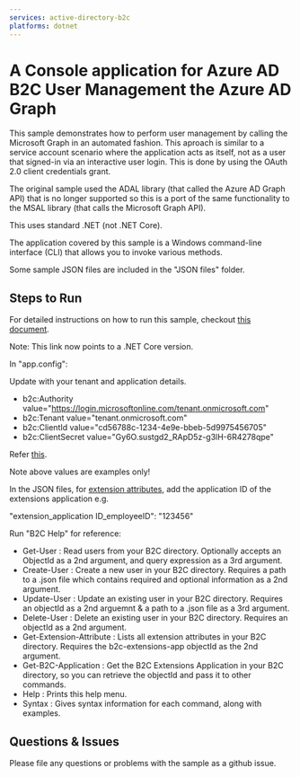 ```yaml
---
services: active-directory-b2c
platforms: dotnet
---
```


# A Console application for Azure AD B2C User Management the Azure AD Graph
This sample demonstrates how to perform user management by calling the Microsoft Graph in an automated fashion. This aproach is similar to a service account scenario where the application acts as itself, not as a user that signed-in via an interactive user login. This is done by using the OAuth 2.0 client credentials grant.

The original sample used the ADAL library (that called the Azure AD Graph API) that is no longer supported so this is a port of the same functionality to the MSAL library (that calls the Microsoft Graph API).

This uses standard .NET (not .NET Core).

The application covered by this sample is a Windows command-line interface (CLI) that allows you to invoke various methods.

Some sample JSON files are included in the "JSON files" folder.

## Steps to Run
For detailed instructions on how to run this sample, checkout [this document](https://docs.microsoft.com/azure/active-directory-b2c/active-directory-b2c-devquickstarts-graph-dotnet).

Note: This link now points to a .NET Core version.

In "app.config":

Update with your tenant and application details.

* b2c:Authority value="https://login.microsoftonline.com/tenant.onmicrosoft.com"
* b2c:Tenant value="tenant.onmicrosoft.com"
* b2c:ClientId value="cd56788c-1234-4e9e-bbeb-5d9975456705"
* b2c:ClientSecret value="Gy6O.sustgd2_RApD5z-g3lH-6R4278qpe"  

Refer [this](https://docs.microsoft.com/en-us/azure/active-directory-b2c/microsoft-graph-get-started?tabs=app-reg-ga).

Note above values are examples only!

In the JSON files, for [extension attributes](https://docs.microsoft.com/en-us/azure/active-directory-b2c/user-flow-custom-attributes?pivots=b2c-user-flow#using-custom-attribute-with-ms-graph-api), add the application ID of the extensions application e.g.

"extension_application ID_employeeID": "123456"	

Run "B2C Help" for reference:

* Get-User                     : Read users from your B2C directory.  Optionally accepts an ObjectId as a 2nd argument, and query expression as a 3rd argument.
* Create-User                  : Create a new user in your B2C directory.  Requires a path to a .json file which contains required and optional information as a 2nd argument.
* Update-User                  : Update an existing user in your B2C directory.  Requires an objectId as a 2nd arguemnt & a path to a .json file as a 3rd argument.
* Delete-User                  : Delete an existing user in your B2C directory.  Requires an objectId as a 2nd argument.
* Get-Extension-Attribute      : Lists all extension attributes in your B2C directory.  Requires the b2c-extensions-app objectId as the 2nd argument.
* Get-B2C-Application          : Get the B2C Extensions Application in your B2C directory, so you can retrieve the objectId and pass it to other commands.
* Help                         : Prints this help menu.
* Syntax                       : Gives syntax information for each command, along with examples.

## Questions & Issues
Please file any questions or problems with the sample as a github issue.  
